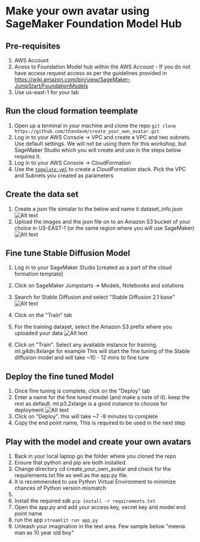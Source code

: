 # Make your own avatar using SageMaker Foundation Model Hub

## Pre-requisites

1. AWS Account
2. Acess to Foundation Model hub within the AWS Account - If you do not have access request access as per the guidelines provided in <https://wiki.amazon.com/bin/view/SageMaker-JumpStart/FoundationModels>
3. Use us-east-1 for your lab

## Run the cloud formation teemplate

1. Open up a terminal in your machine and clone the repo
```git clone https://github.com/thandavm/create_your_own_avatar.git```
2. Log in to your AWS Console -> VPC and create a VPC and two subnets. Use default settings. We will not be using them for this
   workshop, but SageMaker Studio which you will create and use in the steps below requires it.
4. Log in to your AWS Console -> CloudFormation
5. Use the [`template.yml`](./template.yml) to create a CloudFormation stack.  Pick the VPC and Subnets you created as parameters

## Create the data set

1. Create a json file simialar to the below and name it dataset_info.json
![Alt text](images/image.png)
2. Upload the images and the json file on to an Amazon S3 bucket of your choice in US-EAST-1 (or the same region where you will use SageMaker)
![Alt text](images/image-1.png)

## Fine tune Stable Diffusion Model

1. Log in to your SageMaker Studio [created as a part of the cloud formation template]
2. Click on SageMaker Jumpstarts -> Models, Notebooks and solutions
3. Search for Stable Diffusion and select "Stable Diffusion 2.1 base"
![Alt text](images/image-2.png)
4. Click on the "Train" tab
5. For the training dataset, select the Amazon S3 prefix where you uploaded your data
![Alt text](images/image-3.png)

6. Click on "Train".
Select any available instance for training, ml.g4dn.8xlarge for example 
This will start the fine tuning of the Stable diffusion model and will take ~10 - 12 mins to fine tune

## Deploy the fine tuned Model

1. Once fine tuning is complete, click on the "Deploy" tab
2. Enter a name for the fine tuned model (and make a note of it).
   keep the rest as default. ml.p3.2xlarge is a good instance to choose for deployment
![Alt text](images/image-4.png)
4. Click on "Deploy".  this will take ~7 -8 minutes to complete
5. Copy the end point name,  This is required to be used in the next step

## Play with the model and create your own avatars

1. Back in your local laptop go the folder where you cloned the repo
2. Ensure that python and pip are both installed. 
3. Change directory cd create_your_own_avatar and check for the requirements.txt file as well as the app.py file.
4. It is recommended to use Python Virtual Environment to minimize chances of Python version mismatch
5. 
6. Install the required sdk
```pip install -r requirements.txt```
7. Open the app.py and add your access key, secret key and model end point name
8. run the app
```streamlit run app.py```
9. Unleash your imagination in the text area.  Few sample below
 "meena man as 10 year old boy"
